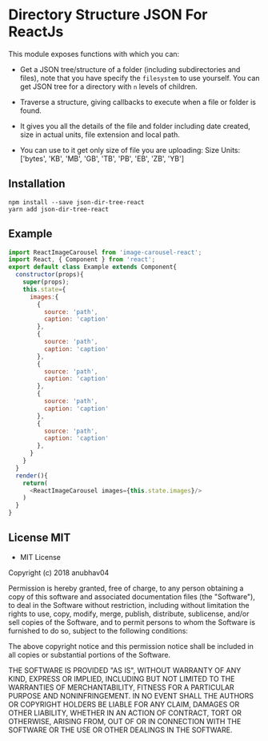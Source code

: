 Directory Structure JSON For ReactJs
====================================

This module exposes functions with which you can:

* Get a JSON tree/structure of a folder (including subdirectories and files), note that you have specify the `filesystem` to use yourself. You can get JSON tree for a directory with `n` levels of children.
* Traverse a structure, giving callbacks to execute when a file or folder is found.

* It gives you all the details of the file and folder including date created, size in actual units, file extension and local path.

* You can use to it get only size of file you are uploading: Size Units: ['bytes', 'KB', 'MB', 'GB', 'TB', 'PB', 'EB', 'ZB', 'YB']


## Installation
    npm install --save json-dir-tree-react
    yarn add json-dir-tree-react

## Example

``` javascript
import ReactImageCarousel from 'image-carousel-react';
import React, { Component } from 'react';
export default class Example extends Component{
  constructor(props){
    super(props);
    this.state={
      images:{
        {
          source: 'path',
          caption: 'caption'
        },
        {
          source: 'path',
          caption: 'caption'
        },
        {
          source: 'path',
          caption: 'caption'
        },
        {
          source: 'path',
          caption: 'caption'
        },
        {
          source: 'path',
          caption: 'caption'
        },
      }
    }
  }
  render(){
    return(
      <ReactImageCarousel images={this.state.images}/>
    )
  }
}

```
## License MIT
* MIT License

Copyright (c) 2018 anubhav04

Permission is hereby granted, free of charge, to any person obtaining a copy
of this software and associated documentation files (the "Software"), to deal
in the Software without restriction, including without limitation the rights
to use, copy, modify, merge, publish, distribute, sublicense, and/or sell
copies of the Software, and to permit persons to whom the Software is
furnished to do so, subject to the following conditions:

The above copyright notice and this permission notice shall be included in all
copies or substantial portions of the Software.

THE SOFTWARE IS PROVIDED "AS IS", WITHOUT WARRANTY OF ANY KIND, EXPRESS OR
IMPLIED, INCLUDING BUT NOT LIMITED TO THE WARRANTIES OF MERCHANTABILITY,
FITNESS FOR A PARTICULAR PURPOSE AND NONINFRINGEMENT. IN NO EVENT SHALL THE
AUTHORS OR COPYRIGHT HOLDERS BE LIABLE FOR ANY CLAIM, DAMAGES OR OTHER
LIABILITY, WHETHER IN AN ACTION OF CONTRACT, TORT OR OTHERWISE, ARISING FROM,
OUT OF OR IN CONNECTION WITH THE SOFTWARE OR THE USE OR OTHER DEALINGS IN THE
SOFTWARE.
